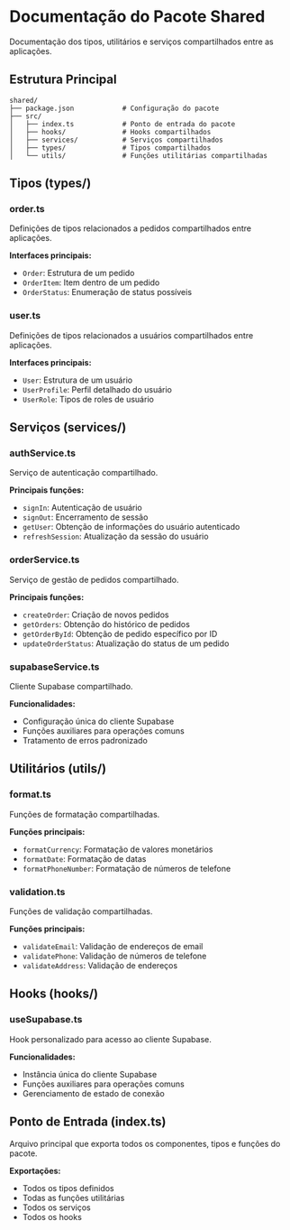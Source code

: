 # Documentação do Pacote Shared

Documentação dos tipos, utilitários e serviços compartilhados entre as aplicações.

## Estrutura Principal

```
shared/
├── package.json            # Configuração do pacote
├── src/
│   ├── index.ts            # Ponto de entrada do pacote
│   ├── hooks/              # Hooks compartilhados
│   ├── services/           # Serviços compartilhados
│   ├── types/              # Tipos compartilhados
│   └── utils/              # Funções utilitárias compartilhadas
```

## Tipos (types/)

### order.ts

Definições de tipos relacionados a pedidos compartilhados entre aplicações.

**Interfaces principais:**
- `Order`: Estrutura de um pedido
- `OrderItem`: Item dentro de um pedido
- `OrderStatus`: Enumeração de status possíveis

### user.ts

Definições de tipos relacionados a usuários compartilhados entre aplicações.

**Interfaces principais:**
- `User`: Estrutura de um usuário
- `UserProfile`: Perfil detalhado do usuário
- `UserRole`: Tipos de roles de usuário

## Serviços (services/)

### authService.ts

Serviço de autenticação compartilhado.

**Principais funções:**
- `signIn`: Autenticação de usuário
- `signOut`: Encerramento de sessão
- `getUser`: Obtenção de informações do usuário autenticado
- `refreshSession`: Atualização da sessão do usuário

### orderService.ts

Serviço de gestão de pedidos compartilhado.

**Principais funções:**
- `createOrder`: Criação de novos pedidos
- `getOrders`: Obtenção do histórico de pedidos
- `getOrderById`: Obtenção de pedido específico por ID
- `updateOrderStatus`: Atualização do status de um pedido

### supabaseService.ts

Cliente Supabase compartilhado.

**Funcionalidades:**
- Configuração única do cliente Supabase
- Funções auxiliares para operações comuns
- Tratamento de erros padronizado

## Utilitários (utils/)

### format.ts

Funções de formatação compartilhadas.

**Funções principais:**
- `formatCurrency`: Formatação de valores monetários
- `formatDate`: Formatação de datas
- `formatPhoneNumber`: Formatação de números de telefone

### validation.ts

Funções de validação compartilhadas.

**Funções principais:**
- `validateEmail`: Validação de endereços de email
- `validatePhone`: Validação de números de telefone
- `validateAddress`: Validação de endereços

## Hooks (hooks/)

### useSupabase.ts

Hook personalizado para acesso ao cliente Supabase.

**Funcionalidades:**
- Instância única do cliente Supabase
- Funções auxiliares para operações comuns
- Gerenciamento de estado de conexão

## Ponto de Entrada (index.ts)

Arquivo principal que exporta todos os componentes, tipos e funções do pacote.

**Exportações:**
- Todos os tipos definidos
- Todas as funções utilitárias
- Todos os serviços
- Todos os hooks